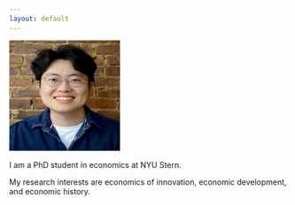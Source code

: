 ```yaml
---
layout: default
---
```


<img class="profile-picture" src="baek.png" width="200" height="200">


I am a PhD student in economics at NYU Stern.

My research interests are economics of innovation, economic development, and economic history.
